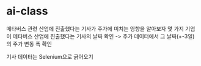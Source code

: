 # ai-class
메타버스 관련 산업에 진출했다는 기사가 주가에 미치는 영향을 알아보자
몇 가지 기업이 메타버스 산업에 진출했다는 기사의 날짜 확인 -> 주가 데이터에서 그 날짜(+-3일)의 주가 변동 폭 확인

기사 데이터는 Selenium으로 긁어오기
